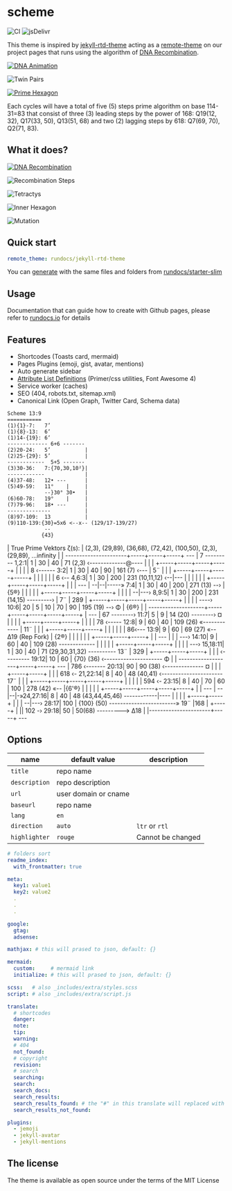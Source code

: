 # scheme

![CI](https://github.com/rundocs/jekyll-rtd-theme/workflows/CI/badge.svg?branch=develop)
![jsDelivr](https://data.jsdelivr.com/v1/package/gh/rundocs/jekyll-rtd-theme/badge)

This theme is inspired by [jekyll-rtd-theme](https://github.com/rundocs/jekyll-rtd-theme) acting as a [remote-theme](https://www.siteleaf.com/blog/remote-themes/) on our project pages that runs using the algorithm of [DNA Recombination](https://eq19.github.io).

[![DNA Animation](https://user-images.githubusercontent.com/36441664/87265280-9b985880-c4ec-11ea-8af1-403fe5648fc5.gif)](https://eq19.github.io)

![Twin Pairs](https://user-images.githubusercontent.com/36441664/73700083-28f2a800-4718-11ea-97b3-2e9a738dc09e.png)

[![Prime Hexagon](https://user-images.githubusercontent.com/36441664/74550123-6dd1d680-4f83-11ea-8810-3b8f4f50a9c0.png)](https://eq19.github.io/hexagon)

Each cycles will have a total of five (5) steps prime algorithm on base 114-31=83 that consist of three (3) leading steps by the power of 168: Q19(12, 32), Q17(33, 50), Q13(51, 68) and two (2) lagging steps by 618: Q7(69, 70), Q2(71, 83).

## What it does?

[![DNA Recombination](https://user-images.githubusercontent.com/36441664/88602920-fd84c080-d09d-11ea-970d-dd63c12221fc.png)](https://eq19.github.io)

![Recombination Steps](https://user-images.githubusercontent.com/36441664/84945702-c7a10380-b111-11ea-894a-ba31a23732a7.jpeg)

![Tetractys](https://user-images.githubusercontent.com/36441664/85205823-ea1c6200-b347-11ea-8d6f-1ab3f9ec95c8.gif)

![Inner Hexagon](https://user-images.githubusercontent.com/36441664/83331599-55cb5c00-a2c1-11ea-833e-b14dd79b5f2d.jpg)

![Mutation](https://user-images.githubusercontent.com/36441664/84945494-89a3df80-b111-11ea-97d2-8d2597b315af.png)

## Quick start

```yml
remote_theme: rundocs/jekyll-rtd-theme
```

You can [generate](https://github.com/rundocs/starter-slim/generate) with the same files and folders from [rundocs/starter-slim](https://github.com/rundocs/starter-slim/)

## Usage

Documentation that can guide how to create with Github pages, please refer to [rundocs.io](https://rundocs.io) for details

## Features

- Shortcodes (Toasts card, mermaid)
- Pages Plugins (emoji, gist, avatar, mentions)
- Auto generate sidebar
- [Attribute List Definitions](https://kramdown.gettalong.org/syntax.html#attribute-list-definitions) (Primer/css utilities, Font Awesome 4)
- Service worker (caches)
- SEO (404, robots.txt, sitemap.xml)
- Canonical Link (Open Graph, Twitter Card, Schema data)

```
Scheme 13:9
===========
(1){1}-7:   7’
(1){8}-13:  6‘
(1)14-{19}: 6‘
------------- 6+6 -------
(2)20-24:   5’           |
(2)25-{29}: 5’           |
------------  5+5 -------
(3)30-36:   7:{70,30,10²}|
------------             |
(4)37-48:   12• ---      |
(5)49-59:   11°    |     |
            --}30° 30•   |
(6)60-78:   19°    |     |
(7)79-96:   18• ---      |
--------------           |
(8)97-109:  13           |
(9)110-139:{30}=5x6 <--x-- (129/17-139/27)
            --
           {43}
```
| True Prime Vektors ζ(s):
| (2,3), (29,89), (36,68), (72,42), (100,50), (2,3), (29,89), ...infinity
| 
| ----------------------+-----+-----+-----+                                    ---
|      7 --------- 1,2:1|   1 |  30 |  40 | 71 (2,3) ‹-------------@----        |
|      |                +-----+-----+-----+-----+                        |      |
|      |  8 ‹------  3:2|   1 |  30 |  40 |  90 | 161 (7) ‹---           |      5¨
|      |  |             +-----+-----+-----+-----+             |          |      |
|      |  |  6 ‹-- 4,6:3|   1 |  30 | 200 | 231 (10,11,12) ‹--|---       |      |
|      |  |  |          +-----+-----+-----+-----+             |   |      |     ---
|       --|--|-----» 7:4|   1 |  30 |  40 | 200 | 271 (13) --›    | {5®} |      |
|         |  |          +-----+-----+-----+-----+                 |      |      |
|          --|---› 8,9:5|   1 |  30 | 200 | 231 (14,15) ---------›       |      7¨
| 289        |          +-----+-----+-----+-----+-----+                  |      |
|  |          ----› 10:6|  20 |   5 |  10 |  70 |  90 | 195 (19) --› Φ   | {6®} |
|   --------------------+-----+-----+-----+-----+-----+                  |     ---
|      67 --------› 11:7|   5 |   9 |  14 (20) --------› ¤               |      |
|      |                +-----+-----+-----+                              |      |
|      |  78 ‹----- 12:8|   9 |  60 |  40 | 109 (26) «------------       |     11¨
|      |  |             +-----+-----+-----+                       |      |      |
|      |  |  86‹--- 13:9|   9 |  60 |  69 (27) «-- Δ19 (Rep Fork) | {2®} |      |
|      |  |  |          +-----+-----+-----+                       |      |     ---
|      |  |   ---› 14:10|   9 |  60 |  40 | 109 (28) -------------       |      |
|      |  |             +-----+-----+-----+                              |      |
|      |   ---› 15,18:11|   1 |  30 |  40 | 71 (29,30,31,32) ----------        13¨
| 329  |                +-----+-----+-----+                                     |
|   |   ‹--------- 19:12|  10 |  60 | {70} (36) ‹--------------------- Φ        |
|    -------------------+-----+-----+                                          ---
|     786 ‹------- 20:13|  90 |  90 (38) ‹-------------- ¤                      |
|      |                +-----+-----+                                           |
|      | 618 ‹- 21,22:14|   8 |  40 |  48 (40,41) ‹----------------------      17¨
|      |  |             +-----+-----+-----+-----+-----+                  |      |
|      |  | 594 ‹- 23:15|   8 |  40 |  70 |  60 | 100 | 278 (42) «--     |{6'®} |
|      |  |  |          +-----+-----+-----+-----+-----+             |    |     ---
|       --|--|-»24,27:16|   8 |  40 |  48 (43,44,45,46) ------------|----       |
|         |  |          +-----+-----+                               |           |
|         --|---› 28:17| 100 | {100} (50) ------------------------»           19¨
|168        |          +-----+                                                 |
||         102 -› 29:18| 50  | 50(68) ---------> Δ18                           |
|----------------------+-----+                                                ---


## Options

| name          | default value        | description       |
| ------------- | -------------------- | ----------------- |
| `title`       | repo name            |                   |
| `description` | repo description     |                   |
| `url`         | user domain or cname |                   |
| `baseurl`     | repo name            |                   |
| `lang`        | `en`                 |                   |
| `direction`   | `auto`               | `ltr` or `rtl`    |
| `highlighter` | `rouge`              | Cannot be changed |

```yml
# folders sort
readme_index:
  with_frontmatter: true

meta:
  key1: value1
  key2: value2
  .
  .
  .

google:
  gtag:
  adsense:

mathjax: # this will prased to json, default: {}

mermaid:
  custom:     # mermaid link
  initialize: # this will prased to json, default: {}

scss:   # also _includes/extra/styles.scss
script: # also _includes/extra/script.js

translate:
  # shortcodes
  danger:
  note:
  tip:
  warning:
  # 404
  not_found:
  # copyright
  revision:
  # search
  searching:
  search:
  search_docs:
  search_results:
  search_results_found: # the "#" in this translate will replaced with results size!
  search_results_not_found:

plugins:
  - jemoji
  - jekyll-avatar
  - jekyll-mentions
```

## The license

The theme is available as open source under the terms of the MIT License
